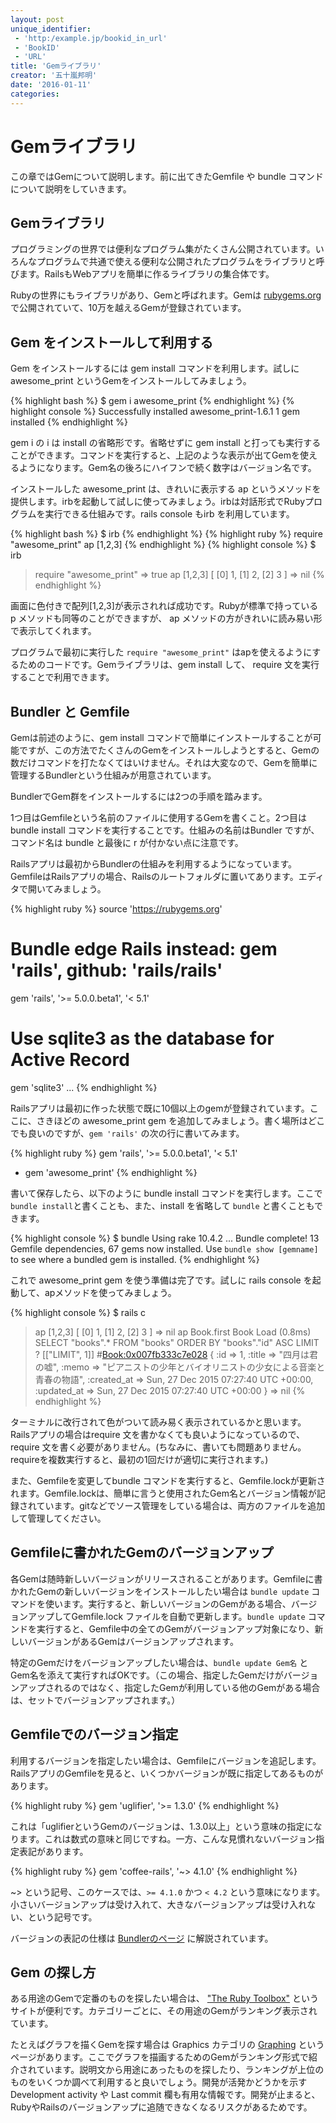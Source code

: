```yaml
---
layout: post
unique_identifier:
 - 'http:/example.jp/bookid_in_url'
 - 'BookID'
 - 'URL'
title: 'Gemライブラリ'
creator: '五十嵐邦明'
date: '2016-01-11'
categories:
---
```


# Gemライブラリ

この章ではGemについて説明します。前に出てきたGemfile や bundle コマンドについて説明をしていきます。

## Gemライブラリ

プログラミングの世界では便利なプログラム集がたくさん公開されています。いろんなプログラムで共通で使える便利な公開されたプログラムをライブラリと呼びます。RailsもWebアプリを簡単に作るライブラリの集合体です。

Rubyの世界にもライブラリがあり、Gemと呼ばれます。Gemは [rubygems.org](https://rubygems.org) で公開されていて、10万を越えるGemが登録されています。

## Gem をインストールして利用する

Gem をインストールするには gem install コマンドを利用します。試しに awesome_print というGemをインストールしてみましょう。

{% highlight bash %}
$ gem i awesome_print
{% endhighlight %}
{% highlight console %}
Successfully installed awesome_print-1.6.1
1 gem installed
{% endhighlight %}

gem i の i は install の省略形です。省略せずに gem install と打っても実行することができます。コマンドを実行すると、上記のような表示が出てGemを使えるようになります。Gem名の後ろにハイフンで続く数字はバージョン名です。

インストールした awesome_print は、きれいに表示する ap というメソッドを提供します。irbを起動して試しに使ってみましょう。irbは対話形式でRubyプログラムを実行できる仕組みです。rails console もirb を利用しています。

{% highlight bash %}
$ irb
{% endhighlight %}
{% highlight ruby %}
require "awesome_print"
ap [1,2,3]
{% endhighlight %}
{% highlight console %}
$ irb
> require "awesome_print"
=> true
> ap [1,2,3]
[
    [0] 1,
    [1] 2,
    [2] 3
]
=> nil
{% endhighlight %}

画面に色付きで配列[1,2,3]が表示されれば成功です。Rubyが標準で持っている p メソッドも同等のことができますが、 ap メソッドの方がきれいに読み易い形で表示してくれます。

プログラムで最初に実行した `require "awesome_print"` はapを使えるようにするためのコードです。Gemライブラリは、gem install して、 require 文を実行することで利用できます。

## Bundler と Gemfile

Gemは前述のように、gem install コマンドで簡単にインストールすることが可能ですが、この方法でたくさんのGemをインストールしようとすると、Gemの数だけコマンドを打たなくてはいけません。それは大変なので、Gemを簡単に管理するBundlerという仕組みが用意されています。

BundlerでGem群をインストールするには2つの手順を踏みます。

1つ目はGemfileという名前のファイルに使用するGemを書くこと。2つ目は bundle install コマンドを実行することです。仕組みの名前はBundler ですが、コマンド名は bundle と最後に r が付かない点に注意です。

Railsアプリは最初からBundlerの仕組みを利用するようになっています。GemfileはRailsアプリの場合、Railsのルートフォルダに置いてあります。エディタで開いてみましょう。

{% highlight ruby %}
source 'https://rubygems.org'


# Bundle edge Rails instead: gem 'rails', github: 'rails/rails'
gem 'rails', '>= 5.0.0.beta1', '< 5.1'
# Use sqlite3 as the database for Active Record
gem 'sqlite3'
...
{% endhighlight %}

Railsアプリは最初に作った状態で既に10個以上のgemが登録されています。ここに、さきほどの awesome_print gem を追加してみましょう。書く場所はどこでも良いのですが、`gem 'rails'` の次の行に書いてみます。

{% highlight ruby %}
gem 'rails', '>= 5.0.0.beta1', '< 5.1'
+ gem 'awesome_print'
{% endhighlight %}

書いて保存したら、以下のように bundle install コマンドを実行します。ここで `bundle install`と書くことも、また、install を省略して `bundle` と書くこともできます。

{% highlight console %}
$ bundle
Using rake 10.4.2
...
Bundle complete! 13 Gemfile dependencies, 67 gems now installed.
Use `bundle show [gemname]` to see where a bundled gem is installed.
{% endhighlight %}

これで awesome_print gem を使う準備は完了です。試しに rails console を起動して、apメソッドを使ってみましょう。

{% highlight console %}
$ rails c
> ap [1,2,3]
[
    [0] 1,
    [1] 2,
    [2] 3
]
=> nil
> ap Book.first
  Book Load (0.8ms)  SELECT  "books".* FROM "books" ORDER BY "books"."id" ASC LIMIT ?  [["LIMIT", 1]]
#<Book:0x007fb333c7e028> {
            :id => 1,
         :title => "四月は君の嘘",
          :memo => "ピアニストの少年とバイオリニストの少女による音楽と青春の物語",
    :created_at => Sun, 27 Dec 2015 07:27:40 UTC +00:00,
    :updated_at => Sun, 27 Dec 2015 07:27:40 UTC +00:00
}
=> nil
{% endhighlight %}

ターミナルに改行されて色がついて読み易く表示されているかと思います。Railsアプリの場合はrequire 文を書かなくても良いようになっているので、require 文を書く必要がありません。(ちなみに、書いても問題ありません。requireを複数実行すると、最初の1回だけが適切に実行されます。)

また、Gemfileを変更してbundle コマンドを実行すると、Gemfile.lockが更新されます。Gemfile.lockは、簡単に言うと使用されたGem名とバージョン情報が記録されています。gitなどでソース管理をしている場合は、両方のファイルを追加して管理してください。

## Gemfileに書かれたGemのバージョンアップ

各Gemは随時新しいバージョンがリリースされることがあります。Gemfileに書かれたGemの新しいバージョンをインストールしたい場合は `bundle update` コマンドを使います。実行すると、新しいバージョンのGemがある場合、バージョンアップしてGemfile.lock ファイルを自動で更新します。`bundle update` コマンドを実行すると、Gemfile中の全てのGemがバージョンアップ対象になり、新しいバージョンがあるGemはバージョンアップされます。

特定のGemだけをバージョンアップしたい場合は、`bundle update Gem名` とGem名を添えて実行すればOKです。（この場合、指定したGemだけがバージョンアップされるのではなく、指定したGemが利用している他のGemがある場合は、セットでバージョンアップされます。）

## Gemfileでのバージョン指定

利用するバージョンを指定したい場合は、Gemfileにバージョンを追記します。RailsアプリのGemfileを見ると、いくつかバージョンが既に指定してあるものがあります。

{% highlight ruby %}
gem 'uglifier', '>= 1.3.0'
{% endhighlight %}

これは「uglifierというGemのバージョンは、1.3.0以上」という意味の指定になります。これは数式の意味と同じですね。一方、こんな見慣れないバージョン指定表記があります。

{% highlight ruby %}
gem 'coffee-rails', '~> 4.1.0'
{% endhighlight %}

 ~> という記号、このケースでは、`>= 4.1.0` かつ `< 4.2` という意味になります。小さいバージョンアップは受け入れて、大きなバージョンアップは受け入れない、という記号です。

バージョンの表記の仕様は [Bundlerのページ](http://bundler.io/v1.11/gemfile.html) に解説されています。

## Gem の探し方

ある用途のGemで定番のものを探したい場合は、 ["The Ruby Toolbox"](https://www.ruby-toolbox.com/) というサイトが便利です。カテゴリーごとに、その用途のGemがランキング表示されています。

たとえばグラフを描くGemを探す場合は Graphics カテゴリの [Graphing](https://www.ruby-toolbox.com/categories/graphing) というページがあります。ここでグラフを描画するためのGemがランキング形式で紹介されています。説明文から用途にあったものを探したり、ランキングが上位のものをいくつか調べて利用すると良いでしょう。開発が活発かどうかを示す Development activity や Last commit 欄も有用な情報です。開発が止まると、RubyやRailsのバージョンアップに追随できなくなるリスクがあるためです。
